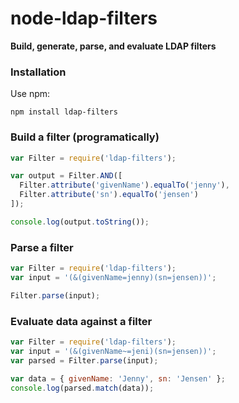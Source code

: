 node-ldap-filters
=================

**Build, generate, parse, and evaluate LDAP filters**

### Installation

Use npm:

    npm install ldap-filters

### Build a filter (programatically)

```javascript
var Filter = require('ldap-filters');

var output = Filter.AND([
  Filter.attribute('givenName').equalTo('jenny'),
  Filter.attribute('sn').equalTo('jensen')
]);

console.log(output.toString());
```

### Parse a filter

```javascript
var Filter = require('ldap-filters');
var input = '(&(givenName=jenny)(sn=jensen))';

Filter.parse(input);
```

### Evaluate data against a filter

```javascript
var Filter = require('ldap-filters');
var input = '(&(givenName~=jeni)(sn=jensen))';
var parsed = Filter.parse(input);

var data = { givenName: 'Jenny', sn: 'Jensen' };
console.log(parsed.match(data));
```


